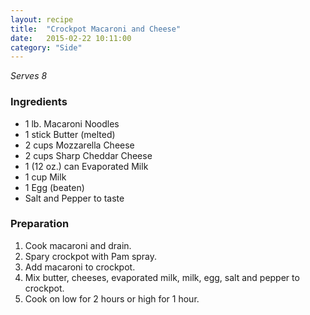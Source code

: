 ```yaml
---
layout: recipe
title:  "Crockpot Macaroni and Cheese"
date:   2015-02-22 10:11:00
category: "Side"
---
```


*Serves 8*

### Ingredients

- 1 lb. Macaroni Noodles
- 1 stick Butter (melted)
- 2 cups Mozzarella Cheese
- 2 cups Sharp Cheddar Cheese
- 1 (12 oz.) can Evaporated Milk
- 1 cup Milk
- 1 Egg (beaten)
- Salt and Pepper to taste

### Preparation

1. Cook macaroni and drain.
2. Spary crockpot with Pam spray.
3. Add macaroni to crockpot.
4. Mix butter, cheeses, evaporated milk, milk, egg, salt and pepper to crockpot.
5. Cook on low for 2 hours or high for 1 hour.
